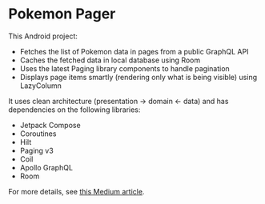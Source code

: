 # Pokemon Pager

This Android project:

- Fetches the list of Pokemon data in pages from a public GraphQL API
- Caches the fetched data in local database using Room
- Uses the latest Paging library components to handle pagination
- Displays page items smartly (rendering only what is being visible) using LazyColumn

It uses clean architecture (presentation → domain ← data) and has dependencies on the following
libraries:

- Jetpack Compose
- Coroutines
- Hilt
- Paging v3
- Coil
- Apollo GraphQL
- Room

For more details,
see [this Medium article](https://proandroiddev.com/paging-in-android-jetpack-compose-from-caching-data-with-room-to-displaying-in-lazycolumn-a018f0b6cb2).
